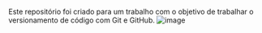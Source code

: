 Este repositório foi criado para um trabalho com o objetivo de trabalhar o versionamento de código com Git e GitHub.
![image](https://github.com/user-attachments/assets/a8154e53-4e28-4edc-88da-21d99925c8f2)

